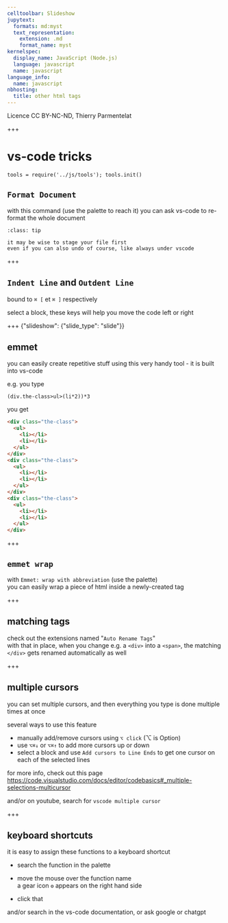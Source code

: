 ```yaml
---
celltoolbar: Slideshow
jupytext:
  formats: md:myst
  text_representation:
    extension: .md
    format_name: myst
kernelspec:
  display_name: JavaScript (Node.js)
  language: javascript
  name: javascript
language_info:
  name: javascript
nbhosting:
  title: other html tags
---
```


Licence CC BY-NC-ND, Thierry Parmentelat

+++

# vs-code tricks

```{code-cell}
tools = require('../js/tools'); tools.init()
```

## `Format Document`

with this command (use the palette to reach it) you can ask vs-code to re-format the whole document

```{admonition} tip
:class: tip
    
it may be wise to stage your file first  
even if you can also undo of course, like always under vscode
```

+++

## `Indent Line` and `Outdent Line`

bound to `⌘ [` et `⌘ ]` respectively

select a block, these keys will help you move the code left or right

+++ {"slideshow": {"slide_type": "slide"}}

## emmet

you can easily create repetitive stuff using this very handy tool - it is built into vs-code

e.g. you type

`(div.the-class>ul>(li*2))*3`

you get

```html
<div class="the-class">
  <ul>
    <li></li>
    <li></li>
  </ul>
</div>
<div class="the-class">
  <ul>
    <li></li>
    <li></li>
  </ul>
</div>
<div class="the-class">
  <ul>
    <li></li>
    <li></li>
  </ul>
</div>
```

+++

## `emmet wrap`

with `Emmet: wrap with abbreviation` (use the palette)  
you can easily wrap a piece of html inside a newly-created tag

+++

## matching tags

check out the extensions named "`Auto Rename Tags`"  
with that in place, when you change e.g. a `<div>` into a `<span>`, the matching `</div>` gets renamed automatically as well

+++

## multiple cursors

you can set multiple cursors, and then everything you type is done multiple times at once

several ways to use this feature

* manually add/remove cursors using `⌥ click` (⌥ is Option)
* use `⌥⌘↓` or `⌥⌘↑` to add more cursors up or down
* select a block and use `Add cursors to Line Ends` 
  to get one cursor on each of the selected lines

for more info, check out this page <https://code.visualstudio.com/docs/editor/codebasics#_multiple-selections-multicursor>

and/or on youtube, search for `vscode multiple cursor`

+++

## keyboard shortcuts

it is easy to assign these functions to a keyboard shortcut

* search the function in the palette
* move the mouse over the function name  
  a gear icon `⚙` appears on the right hand side

* click that

and/or search in the vs-code documentation, or ask google or chatgpt
